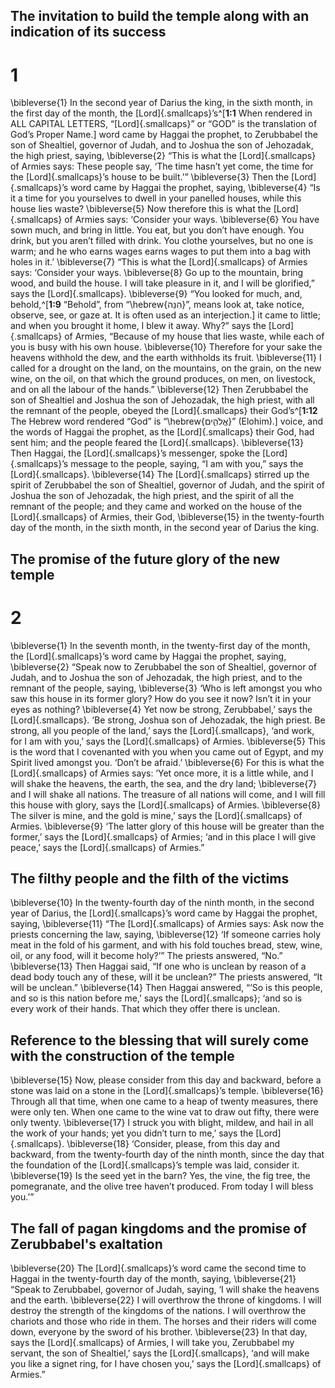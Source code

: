 ## The invitation to build the temple along with an indication of its success
# 1 
\bibleverse{1} In the second year of Darius the king, in the sixth month, in the first day of the month, the [Lord]{.smallcaps}’s^[**1:1** When rendered in ALL CAPITAL LETTERS, “[Lord]{.smallcaps}” or “GOD” is the translation of God’s Proper Name.] word came by Haggai the prophet, to Zerubbabel the son of Shealtiel, governor of Judah, and to Joshua the son of Jehozadak, the high priest, saying, \bibleverse{2} “This is what the [Lord]{.smallcaps} of Armies says: These people say, ‘The time hasn’t yet come, the time for the [Lord]{.smallcaps}’s house to be built.’” \bibleverse{3} Then the [Lord]{.smallcaps}’s word came by Haggai the prophet, saying, \bibleverse{4} “Is it a time for you yourselves to dwell in your panelled houses, while this house lies waste? \bibleverse{5} Now therefore this is what the [Lord]{.smallcaps} of Armies says: ‘Consider your ways. \bibleverse{6} You have sown much, and bring in little. You eat, but you don’t have enough. You drink, but you aren’t filled with drink. You clothe yourselves, but no one is warm; and he who earns wages earns wages to put them into a bag with holes in it.’ \bibleverse{7} “This is what the [Lord]{.smallcaps} of Armies says: ‘Consider your ways. \bibleverse{8} Go up to the mountain, bring wood, and build the house. I will take pleasure in it, and I will be glorified,” says the [Lord]{.smallcaps}. \bibleverse{9} “You looked for much, and, behold,^[**1:9** “Behold”, from “\hebrew{הִנֵּה}”, means look at, take notice, observe, see, or gaze at. It is often used as an interjection.] it came to little; and when you brought it home, I blew it away. Why?” says the [Lord]{.smallcaps} of Armies, “Because of my house that lies waste, while each of you is busy with his own house. \bibleverse{10} Therefore for your sake the heavens withhold the dew, and the earth withholds its fruit. \bibleverse{11} I called for a drought on the land, on the mountains, on the grain, on the new wine, on the oil, on that which the ground produces, on men, on livestock, and on all the labour of the hands.” \bibleverse{12} Then Zerubbabel the son of Shealtiel and Joshua the son of Jehozadak, the high priest, with all the remnant of the people, obeyed the [Lord]{.smallcaps} their God’s^[**1:12** The Hebrew word rendered “God” is “\hebrew{אֱלֹהִ֑ים}” (Elohim).] voice, and the words of Haggai the prophet, as the [Lord]{.smallcaps} their God, had sent him; and the people feared the [Lord]{.smallcaps}. \bibleverse{13} Then Haggai, the [Lord]{.smallcaps}’s messenger, spoke the [Lord]{.smallcaps}’s message to the people, saying, “I am with you,” says the [Lord]{.smallcaps}. \bibleverse{14} The [Lord]{.smallcaps} stirred up the spirit of Zerubbabel the son of Shealtiel, governor of Judah, and the spirit of Joshua the son of Jehozadak, the high priest, and the spirit of all the remnant of the people; and they came and worked on the house of the [Lord]{.smallcaps} of Armies, their God, \bibleverse{15} in the twenty-fourth day of the month, in the sixth month, in the second year of Darius the king. 

## The promise of the future glory of the new temple
# 2 
\bibleverse{1} In the seventh month, in the twenty-first day of the month, the [Lord]{.smallcaps}’s word came by Haggai the prophet, saying, \bibleverse{2} “Speak now to Zerubbabel the son of Shealtiel, governor of Judah, and to Joshua the son of Jehozadak, the high priest, and to the remnant of the people, saying, \bibleverse{3} ‘Who is left amongst you who saw this house in its former glory? How do you see it now? Isn’t it in your eyes as nothing? \bibleverse{4} Yet now be strong, Zerubbabel,’ says the [Lord]{.smallcaps}. ‘Be strong, Joshua son of Jehozadak, the high priest. Be strong, all you people of the land,’ says the [Lord]{.smallcaps}, ‘and work, for I am with you,’ says the [Lord]{.smallcaps} of Armies. \bibleverse{5} This is the word that I covenanted with you when you came out of Egypt, and my Spirit lived amongst you. ‘Don’t be afraid.’ \bibleverse{6} For this is what the [Lord]{.smallcaps} of Armies says: ‘Yet once more, it is a little while, and I will shake the heavens, the earth, the sea, and the dry land; \bibleverse{7} and I will shake all nations. The treasure of all nations will come, and I will fill this house with glory, says the [Lord]{.smallcaps} of Armies. \bibleverse{8} The silver is mine, and the gold is mine,’ says the [Lord]{.smallcaps} of Armies. \bibleverse{9} ‘The latter glory of this house will be greater than the former,’ says the [Lord]{.smallcaps} of Armies; ‘and in this place I will give peace,’ says the [Lord]{.smallcaps} of Armies.”

## The filthy people and the filth of the victims
\bibleverse{10} In the twenty-fourth day of the ninth month, in the second year of Darius, the [Lord]{.smallcaps}’s word came by Haggai the prophet, saying, \bibleverse{11} “The [Lord]{.smallcaps} of Armies says: Ask now the priests concerning the law, saying, \bibleverse{12} ‘If someone carries holy meat in the fold of his garment, and with his fold touches bread, stew, wine, oil, or any food, will it become holy?’” The priests answered, “No.” \bibleverse{13} Then Haggai said, “If one who is unclean by reason of a dead body touch any of these, will it be unclean?” The priests answered, “It will be unclean.” \bibleverse{14} Then Haggai answered, “‘So is this people, and so is this nation before me,’ says the [Lord]{.smallcaps}; ‘and so is every work of their hands. That which they offer there is unclean.

## Reference to the blessing that will surely come with the construction of the temple
\bibleverse{15} Now, please consider from this day and backward, before a stone was laid on a stone in the [Lord]{.smallcaps}’s temple. \bibleverse{16} Through all that time, when one came to a heap of twenty measures, there were only ten. When one came to the wine vat to draw out fifty, there were only twenty. \bibleverse{17} I struck you with blight, mildew, and hail in all the work of your hands; yet you didn’t turn to me,’ says the [Lord]{.smallcaps}. \bibleverse{18} ‘Consider, please, from this day and backward, from the twenty-fourth day of the ninth month, since the day that the foundation of the [Lord]{.smallcaps}’s temple was laid, consider it. \bibleverse{19} Is the seed yet in the barn? Yes, the vine, the fig tree, the pomegranate, and the olive tree haven’t produced. From today I will bless you.’”

## The fall of pagan kingdoms and the promise of Zerubbabel's exaltation
\bibleverse{20} The [Lord]{.smallcaps}’s word came the second time to Haggai in the twenty-fourth day of the month, saying, \bibleverse{21} “Speak to Zerubbabel, governor of Judah, saying, ‘I will shake the heavens and the earth. \bibleverse{22} I will overthrow the throne of kingdoms. I will destroy the strength of the kingdoms of the nations. I will overthrow the chariots and those who ride in them. The horses and their riders will come down, everyone by the sword of his brother. \bibleverse{23} In that day, says the [Lord]{.smallcaps} of Armies, I will take you, Zerubbabel my servant, the son of Shealtiel,’ says the [Lord]{.smallcaps}, ‘and will make you like a signet ring, for I have chosen you,’ says the [Lord]{.smallcaps} of Armies.” 